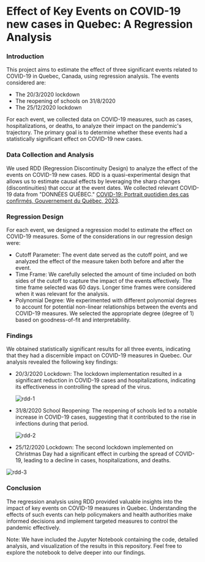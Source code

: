 # Effect of Key Events on COVID-19 new cases in Quebec: A Regression Analysis

### Introduction

This project aims to estimate the effect of three significant events related to COVID-19 in Quebec, Canada, using regression analysis. The events considered are:

- The 20/3/2020 lockdown
- The reopening of schools on 31/8/2020
- The 25/12/2020 lockdown
  
For each event, we collected data on COVID-19 measures, such as cases, hospitalizations, or deaths, to analyze their impact on the pandemic's trajectory. The primary goal is to determine whether these events had a statistically significant effect on COVID-19 new cases.

### Data Collection and Analysis

We used RDD (Regression Discontinuity Design) to analyze the effect of the events on COVID-19 new cases. RDD is a quasi-experimental design that allows us to estimate causal effects by leveraging the sharp changes (discontinuities) that occur at the event dates. We collected relevant COVID-19 data from "DONNÉES QUÉBEC." [COVID-19: Portrait quotidien des cas confirmés, Gouvernement du Québec, 2023](https://www.donneesquebec.ca/recherche/dataset/covid-19-portrait-quotidien-des-cas-confirmes).

### Regression Design

For each event, we designed a regression model to estimate the effect on COVID-19 measures. Some of the considerations in our regression design were:

- Cutoff Parameter: The event date served as the cutoff point, and we analyzed the effect of the measure taken both before and after the event.
- Time Frame: We carefully selected the amount of time included on both sides of the cutoff to capture the impact of the events effectively. The time frame selected was 60 days. Longer time frames were considered when it was relevant for the analysis.
- Polynomial Degree: We experimented with different polynomial degrees to account for potential non-linear relationships between the events and COVID-19 measures. We selected the appropriate degree (degree of 1) based on goodness-of-fit and interpretability.

### Findings

We obtained statistically significant results for all three events, indicating that they had a discernible impact on COVID-19 measures in Quebec. Our analysis revealed the following key findings:

- 20/3/2020 Lockdown: The lockdown implementation resulted in a significant reduction in COVID-19 cases and hospitalizations, indicating its effectiveness in controlling the spread of the virus.

  ![rdd-1](https://github.com/felipegomez30/covid-regression-project/assets/130583163/d3fab758-1ebe-4397-91bd-d654f665fac5)

- 31/8/2020 School Reopening: The reopening of schools led to a notable increase in COVID-19 cases, suggesting that it contributed to the rise in infections during that period.

  ![rdd-2](https://github.com/felipegomez30/covid-regression-project/assets/130583163/0896d02f-ea7f-42da-b7c5-8a1c902fac83)

- 25/12/2020 Lockdown: The second lockdown implemented on Christmas Day had a significant effect in curbing the spread of COVID-19, leading to a decline in cases, hospitalizations, and deaths.

![rdd-3](https://github.com/felipegomez30/covid-regression-project/assets/130583163/f8770b06-9ced-46ff-905b-5cfca37989d8)

### Conclusion

The regression analysis using RDD provided valuable insights into the impact of key events on COVID-19 measures in Quebec. Understanding the effects of such events can help policymakers and health authorities make informed decisions and implement targeted measures to control the pandemic effectively.

Note: We have included the Jupyter Notebook containing the code, detailed analysis, and visualization of the results in this repository. Feel free to explore the notebook to delve deeper into our findings.
